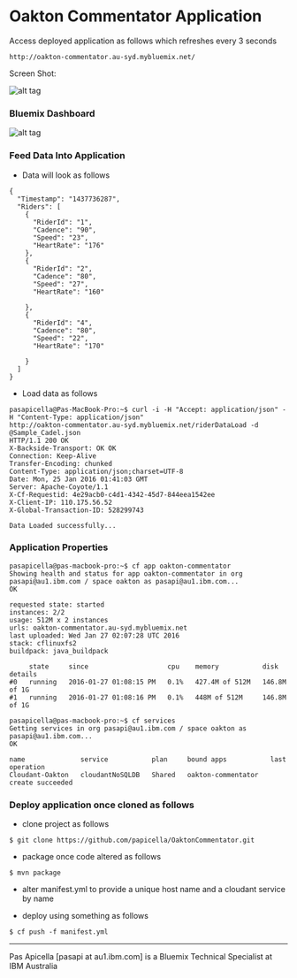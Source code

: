 <h1>Oakton Commentator Application</h1>

Access deployed application as follows which refreshes every 3 seconds

```
http://oakton-commentator.au-syd.mybluemix.net/
```

Screen Shot:

![alt tag](https://dl.dropboxusercontent.com/u/15829935/bluemix-docs/images/oakton-comm-1.png)

<h3> Bluemix Dashboard </h3>

![alt tag](https://dl.dropboxusercontent.com/u/15829935/bluemix-docs/images/oakton-comm-2.png)

<h3> Feed Data Into Application </h3>

- Data will look as follows

```
{
  "Timestamp": "1437736287",
  "Riders": [
    {
      "RiderId": "1",
      "Cadence": "90",
      "Speed": "23",
      "HeartRate": "176"
    },
	{
	  "RiderId": "2",
      "Cadence": "80",
      "Speed": "27",
      "HeartRate": "160"

	},
	{
	  "RiderId": "4",
      "Cadence": "80",
      "Speed": "22",
      "HeartRate": "170"

	}
  ]
}
```

- Load data as follows

```
pasapicella@Pas-MacBook-Pro:~$ curl -i -H "Accept: application/json" -H "Content-Type: application/json" 
http://oakton-commentator.au-syd.mybluemix.net/riderDataLoad -d @Sample_Cadel.json
HTTP/1.1 200 OK
X-Backside-Transport: OK OK
Connection: Keep-Alive
Transfer-Encoding: chunked
Content-Type: application/json;charset=UTF-8
Date: Mon, 25 Jan 2016 01:41:03 GMT
Server: Apache-Coyote/1.1
X-Cf-Requestid: 4e29acb0-c4d1-4342-45d7-844eea1542ee
X-Client-IP: 110.175.56.52
X-Global-Transaction-ID: 528299743

Data Loaded successfully...
```

<h3> Application Properties </h3>

```
pasapicella@pas-macbook-pro:~$ cf app oakton-commentator
Showing health and status for app oakton-commentator in org pasapi@au1.ibm.com / space oakton as pasapi@au1.ibm.com...
OK

requested state: started
instances: 2/2
usage: 512M x 2 instances
urls: oakton-commentator.au-syd.mybluemix.net
last uploaded: Wed Jan 27 02:07:28 UTC 2016
stack: cflinuxfs2
buildpack: java_buildpack

     state     since                    cpu    memory           disk           details
#0   running   2016-01-27 01:08:15 PM   0.1%   427.4M of 512M   146.8M of 1G
#1   running   2016-01-27 01:08:16 PM   0.1%   448M of 512M     146.8M of 1G

pasapicella@pas-macbook-pro:~$ cf services
Getting services in org pasapi@au1.ibm.com / space oakton as pasapi@au1.ibm.com...
OK

name              service           plan     bound apps           last operation
Cloudant-Oakton   cloudantNoSQLDB   Shared   oakton-commentator   create succeeded

```

<h3> Deploy application once cloned as follows </h3>

- clone project as follows

```
$ git clone https://github.com/papicella/OaktonCommentator.git
```

- package once code altered as follows

```
$ mvn package
```

- alter manifest.yml to provide a unique host name and a cloudant service by name

- deploy using something as follows

```
$ cf push -f manifest.yml
```


<hr />
Pas Apicella [pasapi at au1.ibm.com] is a Bluemix Technical Specialist at IBM Australia 